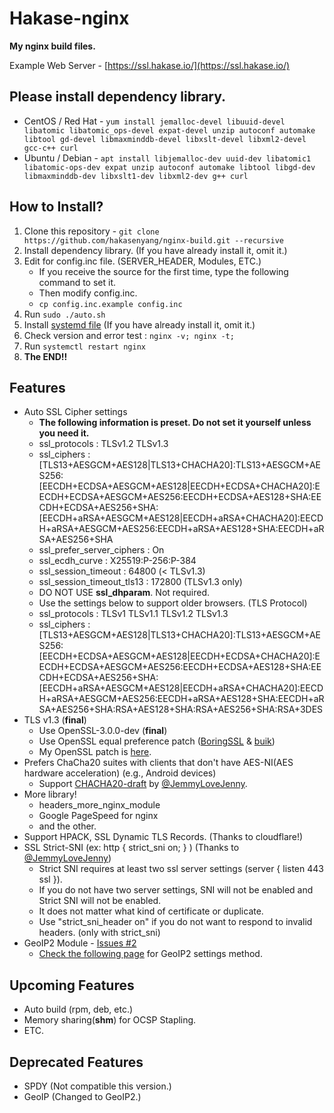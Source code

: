 # Hakase-nginx
**My nginx build files.**

Example Web Server - [https://ssl.hakase.io/](https://ssl.hakase.io/)

## Please install dependency library.
- CentOS / Red Hat - `yum install jemalloc-devel libuuid-devel libatomic libatomic_ops-devel expat-devel unzip autoconf automake libtool gd-devel libmaxminddb-devel libxslt-devel libxml2-devel gcc-c++ curl`
- Ubuntu / Debian - `apt install libjemalloc-dev uuid-dev libatomic1 libatomic-ops-dev expat unzip autoconf automake libtool libgd-dev libmaxminddb-dev libxslt1-dev libxml2-dev g++ curl`

## How to Install?
1. Clone this repository - `git clone https://github.com/hakasenyang/nginx-build.git --recursive`
2. Install dependency library. (If you have already install it, omit it.)
3. Edit for config.inc file. (SERVER_HEADER, Modules, ETC.)
    - If you receive the source for the first time, type the following command to set it.
    - Then modify config.inc.
    - `cp config.inc.example config.inc`
4. Run `sudo ./auto.sh`
5. Install [systemd file](https://www.nginx.com/resources/wiki/start/topics/examples/systemd/) (If you have already install it, omit it.)
6. Check version and error test : `nginx -v; nginx -t;`
7. Run `systemctl restart nginx`
8. **The END!!**

## Features
- Auto SSL Cipher settings
    - **The following information is preset. Do not set it yourself unless you need it.**
    - ssl_protocols : TLSv1.2 TLSv1.3
    - ssl_ciphers : [TLS13+AESGCM+AES128|TLS13+CHACHA20]:TLS13+AESGCM+AES256:[EECDH+ECDSA+AESGCM+AES128|EECDH+ECDSA+CHACHA20]:EECDH+ECDSA+AESGCM+AES256:EECDH+ECDSA+AES128+SHA:EECDH+ECDSA+AES256+SHA:[EECDH+aRSA+AESGCM+AES128|EECDH+aRSA+CHACHA20]:EECDH+aRSA+AESGCM+AES256:EECDH+aRSA+AES128+SHA:EECDH+aRSA+AES256+SHA
    - ssl_prefer_server_ciphers : On
    - ssl_ecdh_curve : X25519:P-256:P-384
    - ssl_session_timeout : 64800 (< TLSv1.3)
    - ssl_session_timeout_tls13 : 172800 (TLSv1.3 only)
    - DO NOT USE **ssl_dhparam**. Not required.
    - Use the settings below to support older browsers. (TLS Protocol)
    - ssl_protocols : TLSv1 TLSv1.1 TLSv1.2 TLSv1.3
    - ssl_ciphers : [TLS13+AESGCM+AES128|TLS13+CHACHA20]:TLS13+AESGCM+AES256:[EECDH+ECDSA+AESGCM+AES128|EECDH+ECDSA+CHACHA20]:EECDH+ECDSA+AESGCM+AES256:EECDH+ECDSA+AES128+SHA:EECDH+ECDSA+AES256+SHA:[EECDH+aRSA+AESGCM+AES128|EECDH+aRSA+CHACHA20]:EECDH+aRSA+AESGCM+AES256:EECDH+aRSA+AES128+SHA:EECDH+aRSA+AES256+SHA:RSA+AES128+SHA:RSA+AES256+SHA:RSA+3DES
- TLS v1.3 (**final**)
    - Use OpenSSL-3.0.0-dev (**final**)
    - Use OpenSSL equal preference patch ([BoringSSL](https://github.com/google/boringssl) & [buik](https://gitlab.com/buik/openssl/blob/openssl-patch/openssl-1.1))
    - My OpenSSL patch is [here](https://github.com/hakasenyang/openssl-patch).
- Prefers ChaCha20 suites with clients that don't have AES-NI(AES hardware acceleration) (e.g., Android devices)
    - Support [CHACHA20-draft](https://github.com/JemmyLoveJenny/ngx_ossl_patches/blob/master/ossl_enable_chacha20-poly1305-draft.patch) by [@JemmyLoveJenny](https://github.com/hakasenyang/openssl-patch/issues/1#issuecomment-427554824).
- More library!
    - headers_more_nginx_module
    - Google PageSpeed for nginx
    - and the other.
- Support HPACK, SSL Dynamic TLS Records. (Thanks to cloudflare!)
- SSL Strict-SNI (ex: http { strict_sni on; } ) (Thanks to [@JemmyLoveJenny](https://github.com/hakasenyang/openssl-patch/issues/1#issuecomment-421551872))
    - Strict SNI requires at least two ssl server settings (server { listen 443 ssl }).
    - If you do not have two server settings, SNI will not be enabled and Strict SNI will not be enabled.
    - It does not matter what kind of certificate or duplicate.
    - Use "strict_sni_header on" if you do not want to respond to invalid headers. (only with strict_sni)
- GeoIP2 Module - [Issues #2](https://github.com/hakasenyang/nginx-build/issues/2)
    - [Check the following page](https://github.com/leev/ngx_http_geoip2_module) for GeoIP2 settings method.

## Upcoming Features
- Auto build (rpm, deb, etc.)
- Memory sharing(**shm**) for OCSP Stapling.
- ETC.

## Deprecated Features
- SPDY (Not compatible this version.)
- GeoIP (Changed to GeoIP2.)
